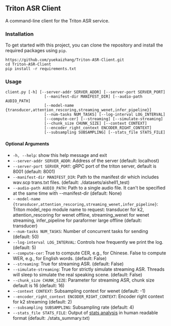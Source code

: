 ## Triton ASR Client

A command-line client for the Triton ASR service.


### Installation

To get started with this project, you can clone the repository and install the required packages using `pip`.

   ```
   https://github.com/yuekaizhang/Triton-ASR-Client.git
   cd Triton-ASR-Client
   pip install -r requirements.txt
   ```

### Usage

```
client.py [-h] [--server-addr SERVER_ADDR] [--server-port SERVER_PORT]
                 [--manifest-dir MANIFEST_DIR] [--audio-path AUDIO_PATH]
                 [--model-name {transducer,attention_rescoring,streaming_wenet,infer_pipeline}]
                 [--num-tasks NUM_TASKS] [--log-interval LOG_INTERVAL]
                 [--compute-cer] [--streaming] [--simulate-streaming]
                 [--chunk_size CHUNK_SIZE] [--context CONTEXT]
                 [--encoder_right_context ENCODER_RIGHT_CONTEXT]
                 [--subsampling SUBSAMPLING] [--stats_file STATS_FILE]
```

#### Optional Arguments

* `-h, --help`: show this help message and exit
* `--server-addr SERVER_ADDR`: Address of the server (default: localhost)
* `--server-port SERVER_PORT`: gRPC port of the triton server, default is 8001 (default: 8001)
* `--manifest-dir MANIFEST_DIR`: Path to the manifest dir which includes wav.scp trans.txt files. (default: ./datasets/aishell1_test)
* `--audio-path AUDIO_PATH`: Path to a single audio file. It can't be specified at the same time with --manifest-dir (default: None)
* `--model-name {transducer,attention_rescoring,streaming_wenet,infer_pipeline}`: Triton model_repo module name to request: transducer for k2, attention_rescoring for wenet offline, streaming_wenet for wenet streaming, infer_pipeline for paraformer large offline (default: transducer)
* `--num-tasks NUM_TASKS`: Number of concurrent tasks for sending (default: 50)
* `--log-interval LOG_INTERVAL`: Controls how frequently we print the log. (default: 5)
* `--compute-cer`: True to compute CER, e.g., for Chinese. False to compute WER, e.g., for English words. (default: False)
* `--streaming`: True for streaming ASR. (default: False)
* `--simulate-streaming`: True for strictly simulate streaming ASR. Threads will sleep to simulate the real speaking scene. (default: False)
* `--chunk_size CHUNK_SIZE`: Parameter for streaming ASR, chunk size default is 16 (default: 16)
* `--context CONTEXT`: Subsampling context for wenet (default: -1)
* `--encoder_right_context ENCODER_RIGHT_CONTEXT`: Encoder right context for k2 streaming (default: 2)
* `--subsampling SUBSAMPLING`: Subsampling rate (default: 4)
* `--stats_file STATS_FILE`: Output of [stats analysis](poe://www.poe.com/_api/key_phrase?phrase=stats%20analysis&prompt=Tell%20me%20more%20about%20stats%20analysis.) in human readable format (default: ./stats_summary.txt)

